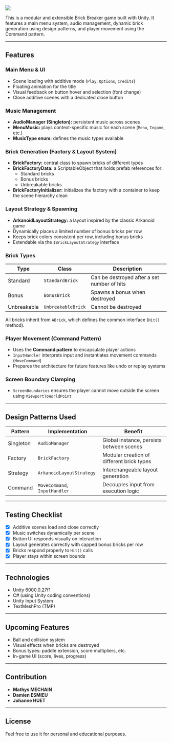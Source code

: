 <img src="https://i.ibb.co/fdT88SY2/Capture-d-cran-2025-05-26-155537-removebg-preview.png"/>

This is a modular and extensible Brick Breaker game built with Unity. It features a main menu system, audio management, dynamic brick generation using design patterns, and player movement using the Command pattern.

---

## Features

### Main Menu & UI

- Scene loading with additive mode (`Play`, `Options`, `Credits`)
- Floating animation for the title
- Visual feedback on button hover and selection (font change)
- Close additive scenes with a dedicated close button

### Music Management

- **AudioManager (Singleton):** persistent music across scenes
- **MenuMusic:** plays context-specific music for each scene (`Menu`, `Ingame`, etc.)
- **MusicType enum:** defines the music types available

### Brick Generation (Factory & Layout System)

- **BrickFactory:** central class to spawn bricks of different types
- **BrickFactoryData:** a ScriptableObject that holds prefab references for:
  - Standard bricks
  - Bonus bricks
  - Unbreakable bricks
- **BrickFactoryInitializer:** initializes the factory with a container to keep the scene hierarchy clean

### Layout Strategy & Spawning

- **ArkanoidLayoutStrategy:** a layout inspired by the classic Arkanoid game
- Dynamically places a limited number of bonus bricks per row
- Keeps brick colors consistent per row, including bonus bricks
- Extendable via the `IBrickLayoutStrategy` interface

### Brick Types

| Type        | Class             | Description                          |
|-------------|-------------------|--------------------------------------|
| Standard    | `StandardBrick`    | Can be destroyed after a set number of hits |
| Bonus       | `BonusBrick`       | Spawns a bonus when destroyed        |
| Unbreakable | `UnbreakableBrick` | Cannot be destroyed                  |

All bricks inherit from `ABrick`, which defines the common interface (`Hit()` method).

### Player Movement (Command Pattern)

- Uses the **Command pattern** to encapsulate player actions
- `InputHandler` interprets input and instantiates movement commands (`MoveCommand`)
- Prepares the architecture for future features like undo or replay systems

### Screen Boundary Clamping

- `ScreenBoundaries` ensures the player cannot move outside the screen using `ViewportToWorldPoint`

---

## Design Patterns Used

| Pattern     | Implementation               | Benefit                              |
|-------------|-------------------------------|---------------------------------------|
| Singleton   | `AudioManager`                | Global instance, persists between scenes |
| Factory     | `BrickFactory`                | Modular creation of different brick types |
| Strategy    | `ArkanoidLayoutStrategy`      | Interchangeable layout generation      |
| Command     | `MoveCommand`, `InputHandler` | Decouples input from execution logic  |

---

## Testing Checklist

- [x] Additive scenes load and close correctly
- [x] Music switches dynamically per scene
- [x] Button UI responds visually on interaction
- [x] Layout generates correctly with capped bonus bricks per row
- [x] Bricks respond properly to `Hit()` calls
- [x] Player stays within screen bounds

---

## Technologies

- Unity 6000.0.27f1
- C# (using Unity coding conventions)
- Unity Input System
- TextMeshPro (TMP)

---

## Upcoming Features

- Ball and collision system
- Visual effects when bricks are destroyed
- Bonus types: paddle extension, score multipliers, etc.
- In-game UI (score, lives, progress)

---

## Contribution
- **Mathys MECHAIN**
- **Damien ESMIEU**
- **Johanne HUET**
---

## License 
Feel free to use it for personal and educational purposes.
